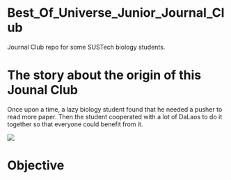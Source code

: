 # Best_Of_Universe_Junior_Journal_Club
Journal Club repo for some SUSTech biology students.
# The story about the origin of this Jounal Club
Once upon a time, a lazy biology student found that he needed a pusher to read more paper. Then the student cooperated with a lot of DaLaos to do it together so that everyone could benefit from it.

![](https://github.com/marsdream6/pictures/blob/main/b83180128163e31fcf1289d1b0bf3a9.png?raw=true)

# Objective
